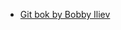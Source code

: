 - [Git bok by Bobby Iliev](https://raw.githubusercontent.com/bobbyiliev/introduction-to-git-and-github-ebook/main/ebook/en/export/introduction-to-git-and-github-light.pdf)
